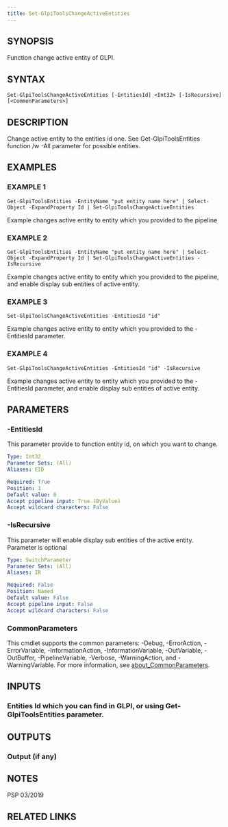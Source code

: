 ```yaml
---
title: Set-GlpiToolsChangeActiveEntities
---
```


## SYNOPSIS
Function change active entity of GLPI.

## SYNTAX

```
Set-GlpiToolsChangeActiveEntities [-EntitiesId] <Int32> [-IsRecursive] [<CommonParameters>]
```

## DESCRIPTION
Change active entity to the entities id one.
See Get-GlpiToolsEntities function /w -All parameter for possible entities.

## EXAMPLES

### EXAMPLE 1
```
Get-GlpiToolsEntities -EntityName "put entity name here" | Select-Object -ExpandProperty Id | Set-GlpiToolsChangeActiveEntities
```

Example changes active entity to entity which you provided to the pipeline

### EXAMPLE 2
```
Get-GlpiToolsEntities -EntityName "put entity name here" | Select-Object -ExpandProperty Id | Set-GlpiToolsChangeActiveEntities -IsRecursive
```

Example changes active entity to entity which you provided to the pipeline, and enable display sub entities of active entity.

### EXAMPLE 3
```
Set-GlpiToolsChangeActiveEntities -EntitiesId "id"
```

Example changes active entity to entity which you provided to the -EntitiesId parameter.

### EXAMPLE 4
```
Set-GlpiToolsChangeActiveEntities -EntitiesId "id" -IsRecursive
```

Example changes active entity to entity which you provided to the -EntitiesId parameter, and enable display sub entities of active entity.

## PARAMETERS

### -EntitiesId
This parameter provide to function entity id, on which you want to change.

```yaml
Type: Int32
Parameter Sets: (All)
Aliases: EID

Required: True
Position: 1
Default value: 0
Accept pipeline input: True (ByValue)
Accept wildcard characters: False
```

### -IsRecursive
This parameter will enable display sub entities of the active entity.
Parameter is optional

```yaml
Type: SwitchParameter
Parameter Sets: (All)
Aliases: IR

Required: False
Position: Named
Default value: False
Accept pipeline input: False
Accept wildcard characters: False
```

### CommonParameters
This cmdlet supports the common parameters: -Debug, -ErrorAction, -ErrorVariable, -InformationAction, -InformationVariable, -OutVariable, -OutBuffer, -PipelineVariable, -Verbose, -WarningAction, and -WarningVariable. For more information, see [about_CommonParameters](http://go.microsoft.com/fwlink/?LinkID=113216).

## INPUTS

### Entities Id which you can find in GLPI, or using Get-GlpiToolsEntities parameter.
## OUTPUTS

### Output (if any)
## NOTES
PSP 03/2019

## RELATED LINKS
